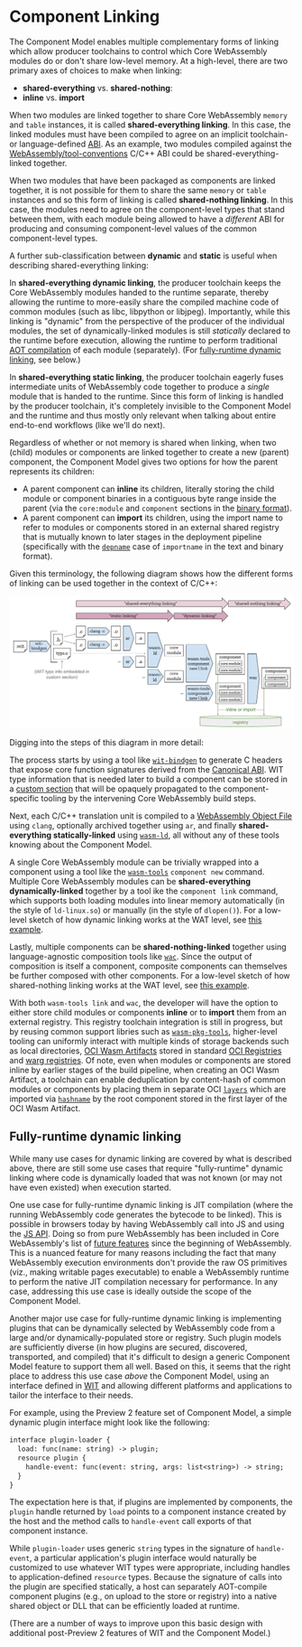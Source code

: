 # Component Linking

The Component Model enables multiple complementary forms of linking which allow
producer toolchains to control which Core WebAssembly modules do or don't share
low-level memory. At a high-level, there are two primary axes of choices to
make when linking:
* **shared-everything** vs. **shared-nothing**:
* **inline** vs. **import**

When two modules are linked together to share Core WebAssembly `memory` and
`table` instances, it is called **shared-everything linking**. In this case,
the linked modules must have been compiled to agree on an implicit toolchain-
or language-defined [ABI]. As an example, two modules compiled against the
[WebAssembly/tool-conventions] C/C++ ABI could be shared-everything-linked
together.

When two modules that have been packaged as components are linked together, it
is not possible for them to share the same `memory` or `table` instances and so
this form of linking is called **shared-nothing linking**. In this case, the
modules need to agree on the component-level types that stand between them,
with each module being allowed to have a *different* ABI for producing and
consuming component-level values of the common component-level types.

A further sub-classification between **dynamic** and **static** is useful when
describing shared-everything linking:

In **shared-everything dynamic linking**, the producer toolchain keeps the Core
WebAssembly modules handed to the runtime separate, thereby allowing the
runtime to more-easily share the compiled machine code of common modules (such
as libc, libpython or libjpeg). Importantly, while this linking is "dynamic"
from the perspective of the producer of the individual modules, the set of
dynamically-linked modules is still *statically* declared to the runtime before
execution, allowing the runtime to perform traditional [AOT compilation] of
each module (separately). (For
[fully-runtime dynamic linking](#fully-runtime-dynamic-linking), see below.)

In **shared-everything static linking**, the producer toolchain eagerly fuses
intermediate units of WebAssembly code together to produce a *single* module
that is handed to the runtime. Since this form of linking is handled by the
producer toolchain, it's completely invisible to the Component Model and the
runtime and thus mostly only relevant when talking about entire end-to-end
workflows (like we'll do next).

Regardless of whether or not memory is shared when linking, when two (child)
modules or components are linked together to create a new (parent) component,
the Component Model gives two options for how the parent represents its
children:
* A parent component can **inline** its children, literally storing the child
  module or component binaries in a contiguous byte range inside the parent
  (via the `core:module` and `component` sections in the [binary format]).
* A parent component can **import** its children, using the import name to
  refer to modules or components stored in an external shared registry that is
  mutually known to later stages in the deployment pipeline (specifically with
  the [`depname`] case of `importname` in the text and binary format).

Given this terminology, the following diagram shows how the different forms of
linking can be used together in the context of C/C++:
<p align="center"><img src="examples/images/combined-linking.svg" width="800"></p>

Digging into the steps of this diagram in more detail:

The process starts by using a tool like [`wit-bindgen`] to generate C headers
that expose core function signatures derived from the [Canonical ABI]. WIT type
information that is needed later to build a component can be stored in a
[custom section] that will be opaquely propagated to the component-specific
tooling by the intervening Core WebAssembly build steps.

Next, each C/C++ translation unit is compiled to a [WebAssembly Object File]
using `clang`, optionally archived together using `ar`, and finally
**shared-everything statically-linked** using [`wasm-ld`], all without any of
these tools knowing about the Component Model.

A single Core WebAssembly module can be trivially wrapped into a component
using a tool like the [`wasm-tools`] `component new` command. Multiple Core
WebAssembly modules can be **shared-everything dynamically-linked** together by
a tool ike the `component link` command, which supports both loading modules into
linear memory automatically (in the style of `ld-linux.so`) or manually (in the
style of `dlopen()`). For a low-level sketch of how dynamic linking works at
the WAT level, see [this example](examples/SharedEverythingDynamicLinking.md).

Lastly, multiple components can be **shared-nothing-linked** together using
language-agnostic composition tools like [`wac`]. Since the output of
composition is itself a component, composite components can themselves be
further composed with other components. For a low-level sketch of how
shared-nothing linking works at the WAT level, see
[this example](examples/LinkTimeVirtualization.md).

With both `wasm-tools link` and `wac`, the developer will have the option to
either store child modules or components **inline** or to **import** them from
an external registry. This registry toolchain integration is still in progress,
but by reusing common support libries such as [`wasm-pkg-tools`], higher-level
tooling can uniformly interact with multiple kinds of storage backends such as
local directories, [OCI Wasm Artifacts] stored in standard [OCI Registries] and
[warg registries]. Of note, even when modules or components are stored inline
by earlier stages of the build pipeline, when creating an OCI Wasm Artifact, a
toolchain can enable deduplication by content-hash of common modules or
components by placing them in separate OCI [`layers`] which are imported via
[`hashname`] by the root component stored in the first layer of the OCI Wasm
Artifact.


## Fully-runtime dynamic linking

While many use cases for dynamic linking are covered by what is described
above, there are still some use cases that require "fully-runtime" dynamic
linking where code is dynamically loaded that was not known (or may not have
even existed) when execution started.

One use case for fully-runtime dynamic linking is JIT compilation (where the
running WebAssembly code generates the bytecode to be linked). This is possible
in browsers today by having WebAssembly call into JS and using the [JS API].
Doing so from pure WebAssembly has been included in Core WebAssembly's list of
[future features][JIT Future Feature] since the beginning of WebAssembly.
This is a nuanced feature for many reasons including the fact that many
WebAssembly execution environments don't provide the raw OS primitives (viz.,
making writable pages executable) to enable a WebAssembly runtime to perform
the native JIT compilation necessary for performance. In any case, addressing
this use case is ideally outside the scope of the Component Model.

Another major use case for fully-runtime dynamic linking is implementing
plugins that can be dynamically selected by WebAssembly code from a large
and/or dynamically-populated store or registry. Such plugin models are
sufficiently diverse (in how plugins are secured, discovered, transported, and
compiled) that it's difficult to design a generic Component Model feature to
support them all well. Based on this, it seems that the right place to
address this use case *above* the Component Model, using an interface defined
in [WIT] and allowing different platforms and applications to tailor the
interface to their needs.

For example, using the Preview 2 feature set of Component Model, a simple
dynamic plugin interface might look like the following:
```wit
interface plugin-loader {
  load: func(name: string) -> plugin;
  resource plugin {
    handle-event: func(event: string, args: list<string>) -> string;
  }
}
```
The expectation here is that, if plugins are implemented by components, the
`plugin` handle returned by `load` points to a component instance created by
the host and the method calls to `handle-event` call exports of that component
instance.

While `plugin-loader` uses generic `string` types in the signature of
`handle-event`, a particular application's plugin interface would naturally be
customized to use whatever WIT types were appropriate, including handles to
application-defined `resource` types. Because the signature of calls into the
plugin are specified statically, a host can separately AOT-compile component
plugins (e.g., on upload to the store or registry) into a native shared object
or DLL that can be efficiently loaded at runtime.

(There are a number of ways to improve upon this basic design with additional
post-Preview 2 features of WIT and the Component Model.)


[Canonical ABI]: CanonicalABI.md
[Binary Format]: Binary.md
[WIT]: WIT.md
[`depname`]: Explainer.md#import-and-export-definitions
[`hashname`]: Explainer.md#import-and-export-definitions

[WebAssembly/tool-conventions]: https://github.com/WebAssembly/tool-conventions
[WebAssembly Object File]: https://github.com/WebAssembly/tool-conventions/blob/main/Linking.md
[Custom Section]: https://webassembly.github.io/spec/core/binary/modules.html#custom-section
[JS API]: https://webassembly.github.io/spec/js-api/index.html
[JIT Future Feature]: https://github.com/WebAssembly/design/blob/main/FutureFeatures.md#platform-independent-just-in-time-jit-compilation

[`wasm-ld`]: https://lld.llvm.org/WebAssembly.html
[`wit-bindgen`]: https://github.com/bytecodealliance/wit-bindgen
[`wasm-tools`]: https://github.com/bytecodealliance/wasm-tools#tools-included
[`wac`]: https://github.com/bytecodealliance/wac
[`wasm-pkg-tools`]: https://github.com/bytecodealliance/wasm-pkg-tools

[ABI]: https://en.wikipedia.org/wiki/Application_binary_interface
[AOT Compilation]: https://en.wikipedia.org/wiki/Ahead-of-time_compilation
[OCI Wasm Artifacts]: https://tag-runtime.cncf.io/wgs/wasm/deliverables/wasm-oci-artifact/
[OCI Registries]: https://github.com/opencontainers/distribution-spec/blob/main/spec.md#definitions
[`layers`]: https://github.com/opencontainers/image-spec/blob/v1.0.1/manifest.md
[warg registries]: https://warg.io/
